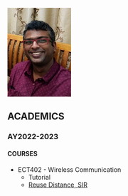 ![Jinu Jayachandran](https://github.com/jinujayachandran/jinujayachandran.github.io/blob/main/images/Photo.jpg)

## ACADEMICS
### AY2022-2023
#### COURSES
+ ECT402 - Wireless Communication
  - Tutorial
  - [Reuse Distance, SIR](https://drive.google.com/file/d/1LMHgypJYCYO2pH6nV2mKElxFl6IIF0JN/view?usp=share_link)
